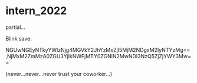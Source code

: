 # intern_2022
partial...

Blink save:

NGUwNGEyNTkyYWIzNjg4MGVkY2JhYzMxZjI5MjM2NDgxM2IyNTYzMg==,NjMxM2ZmMzA0ZGU3YjlkNWFjMTY0ZGNlN2MwNDI3NzQ5ZjZjYWY3Mw==

(never...never...never trust your coworker...)
